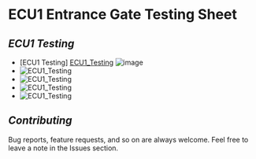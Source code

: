 # **ECU1 Entrance Gate Testing Sheet**

## *ECU1 Testing*
- [ECU1 Testing] [ECU1_Testing](/TestCases/ECU1_EntranceGate_TestCases.xlsx)  ![image](https://progress-bar.dev/100/)
- ![ECU1_Testing](https://drive.google.com/uc?export=download&id=1Ar1Y1FHA9CGF-0bMQ0DO4HYrvIZDTyBd)
- ![ECU1_Testing](https://drive.google.com/uc?export=download&id=15iT8e1plO0X85FQ01-La8TnRQjntQxpw)
- ![ECU1_Testing](https://drive.google.com/uc?export=download&id=1ttzKzUVoPPNGaZJzs9XFLOaubtnEwyni)
- ![ECU1_Testing](https://drive.google.com/uc?export=download&id=1roaoqZp619mdNm2nwy-mgT7UxW8dhBwa)

## *Contributing*  
Bug reports, feature requests, and so on are always welcome. Feel free to leave a note in the Issues section.


